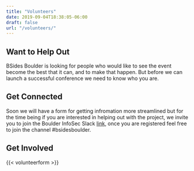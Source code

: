 ```yaml
---
title: "Volunteers"
date: 2019-09-04T18:38:05-06:00
draft: false
url: "/volunteers/"
---
```


## Want to Help Out

BSides Boulder is looking for people who would like to see the event become the
best that it can, and to make that happen.  But before we can launch a
successful conference we need to know who you are.

## Get Connected

Soon we will have a form for getting infromation more streamlined but for the
time being if you are interested in helping out with the project, we invite you
to join the Boulder InfoSec Slack
[link](https://join.slack.com/t/boulderinfosec/shared_invite/enQtNDI0NTk0MDI4MDk3LTI1NmZlYjk5MmE0ZDAxZThkMzExMmVkYTMzODQ0MzEyY2QxYzk4ZjdjOWQzNTNiZTVmMWFkNTQ1YTUzOTA2M2M),
once you are registered feel free to join the channel #bsidesboulder.

## Get Involved

{{< volunteerform >}}